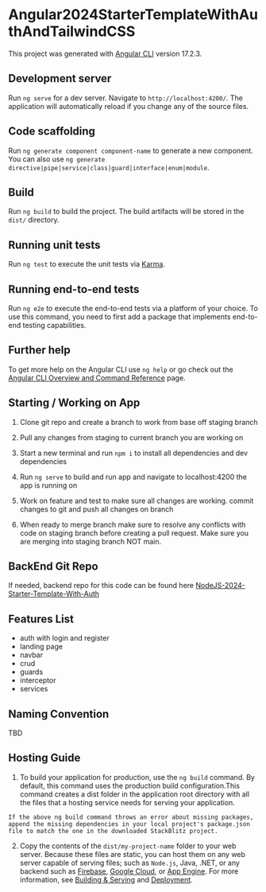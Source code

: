 # Angular2024StarterTemplateWithAuthAndTailwindCSS

This project was generated with [Angular CLI](https://github.com/angular/angular-cli) version 17.2.3.

## Development server

Run `ng serve` for a dev server. Navigate to `http://localhost:4200/`. The application will automatically reload if you change any of the source files.

## Code scaffolding

Run `ng generate component component-name` to generate a new component. You can also use `ng generate directive|pipe|service|class|guard|interface|enum|module`.

## Build

Run `ng build` to build the project. The build artifacts will be stored in the `dist/` directory.

## Running unit tests

Run `ng test` to execute the unit tests via [Karma](https://karma-runner.github.io).

## Running end-to-end tests

Run `ng e2e` to execute the end-to-end tests via a platform of your choice. To use this command, you need to first add a package that implements end-to-end testing capabilities.

## Further help

To get more help on the Angular CLI use `ng help` or go check out the [Angular CLI Overview and Command Reference](https://angular.io/cli) page.

## Starting / Working on App

1. Clone git repo and create a branch to work from base off staging branch

2. Pull any changes from staging to current branch you are working on

3. Start a new terminal and run `npm i` to install all dependencies and dev dependencies

4. Run `ng serve` to build and run app and navigate to localhost:4200 the app is running on

5. Work on feature and test to make sure all changes are working. commit changes to git and push all changes on branch

6. When ready to merge branch make sure to resolve any conflicts with code on staging branch before creating a pull request. Make sure you are merging into staging branch NOT main.

## BackEnd Git Repo

If needed, backend repo for this code can be found here [NodeJS-2024-Starter-Template-With-Auth](https://github.com/WilderDev/NodeJS-2024-Starter-Template-With-Auth)

## Features List

-   auth with login and register
-   landing page
-   navbar
-   crud
-   guards
-   interceptor
-   services

## Naming Convention

TBD

## Hosting Guide

1. To build your application for production, use the `ng build` command. By default, this command uses the production build configuration.This command creates a dist folder in the application root directory with all the files that a hosting service needs for serving your application.

```
If the above ng build command throws an error about missing packages, append the missing dependencies in your local project's package.json file to match the one in the downloaded StackBlitz project.

```

2. Copy the contents of the `dist/my-project-name` folder to your web server. Because these files are static, you can host them on any web server capable of serving files; such as `Node.js`, Java, .NET, or any backend such as [Firebase](https://firebase.google.com/docs/hosting), [Google Cloud](https://cloud.google.com/solutions/web-hosting), or [App Engine](https://cloud.google.com/appengine/docs/standard/hosting-a-static-website). For more information, see [Building & Serving](https://angular.io/guide/build) and [Deployment](https://angular.io/guide/deployment).
